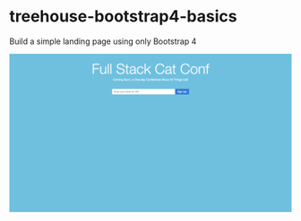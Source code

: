 # treehouse-bootstrap4-basics
Build a simple landing page using only Bootstrap 4

![ScreenShot](bootstrap4.png)
